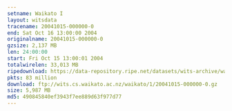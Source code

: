 ```yaml
---
setname: Waikato I
layout: witsdata
tracename: 20041015-000000-0
end: Sat Oct 16 13:00:00 2004
originalname: 20041015-000000-0
gzsize: 2,137 MB
len: 24:00:00
start: Fri Oct 15 13:00:01 2004
totalwirelen: 33,013 MB
ripedownload: https://data-repository.ripe.net/datasets/wits-archive/waikato/1/20041015-000000-0.gz
pkts: 83 million
download: ftp://wits.cs.waikato.ac.nz/waikato/1/20041015-000000-0.gz
size: 5,987 MB
md5: 490845840ef3943f7ee889d63f977d77
---
```

